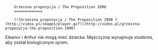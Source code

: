 
        Grzeszna propozycja / The Proposition 1998 
        =============
        
        [![Grzeszna propozycja / The Proposition 1998 ](http://vidos.pl/images/player.gif)](http://vidos.pl/grzeszna-propozycja-the-proposition-1998)
        
        
 Eleanor i Arthur nie mogą mieć dziecka. Mężczyzna wynajmuje studenta, aby został biologicznym ojcem.
    